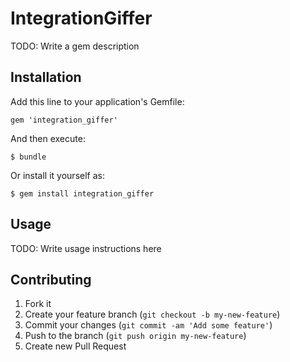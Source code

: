 # IntegrationGiffer

TODO: Write a gem description

## Installation

Add this line to your application's Gemfile:

    gem 'integration_giffer'

And then execute:

    $ bundle

Or install it yourself as:

    $ gem install integration_giffer

## Usage

TODO: Write usage instructions here

## Contributing

1. Fork it
2. Create your feature branch (`git checkout -b my-new-feature`)
3. Commit your changes (`git commit -am 'Add some feature'`)
4. Push to the branch (`git push origin my-new-feature`)
5. Create new Pull Request
